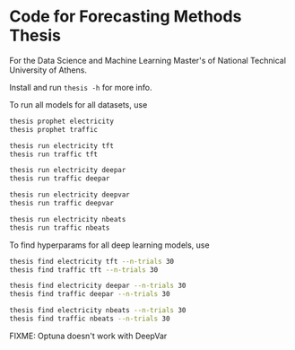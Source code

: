 # Code for Forecasting Methods Thesis

For the Data Science and Machine Learning Master's of National Technical University of Athens.

Install and run `thesis -h` for more info.

To run all models for all datasets, use

```bash
thesis prophet electricity
thesis prophet traffic

thesis run electricity tft
thesis run traffic tft

thesis run electricity deepar
thesis run traffic deepar

thesis run electricity deepvar
thesis run traffic deepvar

thesis run electricity nbeats
thesis run traffic nbeats
```

To find hyperparams for all deep learning models, use

```bash
thesis find electricity tft --n-trials 30
thesis find traffic tft --n-trials 30

thesis find electricity deepar --n-trials 30
thesis find traffic deepar --n-trials 30

thesis find electricity nbeats --n-trials 30
thesis find traffic nbeats --n-trials 30
```

FIXME: Optuna doesn't work with DeepVar

